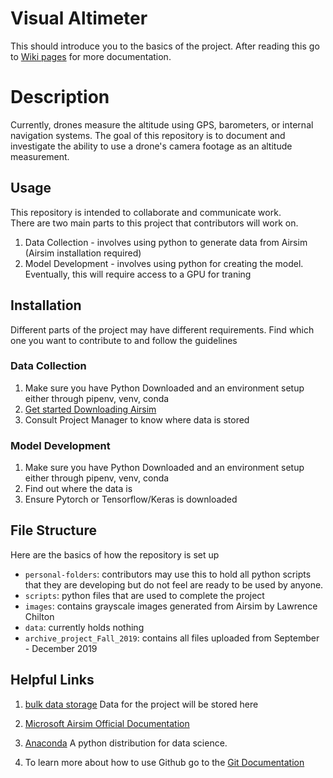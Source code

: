 # Visual Altimeter

This should introduce you to the basics of the project. After reading this go to [Wiki pages](https://github.com/DSSVisualAltimeter/DSS-visual-altimeter/wiki) for more documentation.  

# Description

Currently, drones measure the altitude using GPS, barometers, or internal navigation systems. The goal of this repository is to document and investigate the ability to use a drone's camera footage as an altitude measurement.  


## Usage

This repository is intended to collaborate and communicate work.  
There are two main parts to this project that contributors will work on.  
1. Data Collection - involves using python to generate data from Airsim (Airsim installation required)  
2. Model Development - involves using python for creating the model. Eventually, this will require access to a GPU for traning

## Installation

Different parts of the project may have different requirements. Find which one you want to contribute to and follow the guidelines  

### Data Collection

1. Make sure you have Python Downloaded and an environment setup either through pipenv, venv, conda
2. [Get started Downloading Airsim](https://github.com/DSSVisualAltimeter/DSS-visual-altimeter/wiki/Installation-Airsim-on-Windows)
3. Consult Project Manager to know where data is stored

### Model Development

1. Make sure you have Python Downloaded and an environment setup either through pipenv, venv, conda  
2. Find out where the data is  
3. Ensure Pytorch or Tensorflow/Keras is downloaded  

## File Structure

Here are the basics of how the repository is set up

- `personal-folders`: contributors may use this to hold all python scripts that they are developing but do not feel are ready to be used by anyone.  
- `scripts`: python files that are used to complete the project
- `images`: contains grayscale images generated from Airsim by Lawrence Chilton
- `data`: currently holds nothing
- `archive_project_Fall_2019`: contains all files uploaded from September - December 2019


## Helpful Links
1. [bulk data storage](https://drive.google.com/drive/folders/1Wm8eyhZ8ujNSy5ReifbYFk4cvICGkRuH?usp=sharing)
Data for the project will be stored here
 
2. [Microsoft Airsim Official Documentation](https://github.com/Microsoft/AirSim/)

3. [Anaconda](https://www.anaconda.com/distribution/) 
A python distribution for data science.

4. To learn more about how to use Github go to the [Git Documentation](https://git-scm.com/doc)

